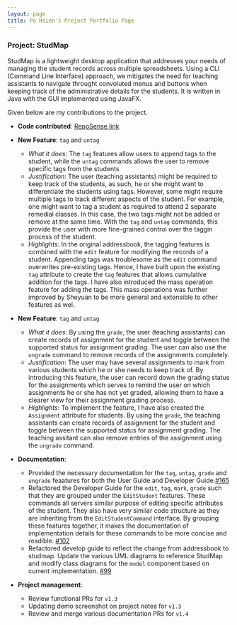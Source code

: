 ```yaml
---
layout: page
title: Po Hsien's Project Portfolio Page
---
```


### Project: StudMap

StudMap is a lightweight desktop application that addresses your needs of managing the student records across multiple spreadsheets. Using a CLI (Command Line Interface) approach, we mitigates the need for teaching assistants to navigate throught convoluted menus and buttons when keeping track of the administrative details for the students. It is written in Java with the GUI implemented using JavaFX. <br>

Given below are my contributions to the project.
* **Code contributed**: [RepoSense link](https://nus-cs2103-ay2223s1.github.io/tp-dashboard/?search=lpohsien)

* **New Feature**: `tag` and `untag`
  - _What it does_: The `tag` features allow users to append tags to the student, while the `untag` commands allows the user to remove specific tags from the students
  - _Justification_: The user (teaching assistants) might be required to keep track of the students, as such, he or she might want to differentiate the students using tags. However, some might require multiple tags to track different aspects of the student. For example, one might want to tag a student as required to attend 2 separate remedial classes. In this case, the two tags might not be added or remove at the same time. With the `tag` and `untag` commands, this provide the user with more fine-grained control over the taggin process of the student.
  - _Highlights_: In the original addressbook, the tagging features is combined with the `edit` feature for modifying the records of a student. Appending tags was troublesome as the `edit` command overwrites pre-existing tags. Hence, I have built upon the existing `tag` attribute to create the `tag` features that allows cumulative addition for the tags. I have also introduced the mass operation feature for adding the tags. This mass operations was further improved by Sheyuan to be more general and extensible to other features as wel.

* **New Feature**: `tag` and `untag`
  - _What it does_: By using the `grade`, the user (teaching assistants) can create records of  assignment for the student and toggle between the supported status for assignment grading. The user can also use the `ungrade` command to remove records of the assignments completely.
  - _Justification_: The user may have several assignments to mark from various students which he or she needs to keep track of. By introducing this feature, the user can record down the grading status for the assignments which serves to remind the user on which assignments he or she has not yet graded, allowing them to have a clearer view for their assignment grading process.
  - _Highlights_: To implement the feature, I have also created the `Assignment` attribute for students. By using the `grade`, the teaching assistants can create records of assignment for the student and toggle between the supported status for assignment grading. The teaching assitant can also remove entries of the assignment using the `ungrade` command.

* **Documentation**:
  - Provided the necessary documentation for the `tag`, `untag`, `grade` and `ungrade` feaatures for both the User Guide and
  Developer Guide.[#165](https://github.com/AY2223S1-CS2103T-W13-1/tp/pull/165)
  - Refactored the Developer Guide for the `edit`, `tag`, `mark`, `grade` such that they are grouped under the `EditStudent` features. These commands all servers similar purpose of editing specific attributes of the student. They also have very similar code structure as they are inheriting from the `EditStudentCommand` interface. By grouping these features together, it makes the documentation of implementation details for these commands to be more concise and readible. [#102](https://github.com/AY2223S1-CS2103T-W13-1/tp/pull/102)
  -  Refactored develop guide to reflect the change from addressbook to studmap. Update the various UML diagrams to reference StudMap and modify class diagrams for the `model` component based on current implementation. [#99](https://github.com/AY2223S1-CS2103T-W13-1/tp/pull/99)

* **Project management**:
  * Review functional PRs for `v1.3`
  * Updating demo screenshot on project notes for `v1.3`
  * Review and merge various documentation PRs for `v1.4`



